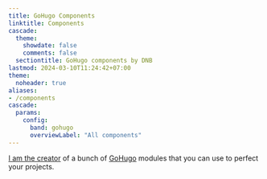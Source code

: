 ```yaml
---
title: GoHugo Components
linktitle: Components
cascade:
  theme:
    showdate: false
    comments: false
  sectiontitle: GoHugo components by DNB
lastmod: 2024-03-10T11:24:42+07:00
theme:
  noheader: true
aliases:
- /components
cascade:
  params:
    config:
      band: gohugo
      overviewLabel: "All components"
---
```


[I am the creator](https://www.youtube.com/watch?v=r2Xhlb0bRXg) of a bunch of [GoHugo](https://gohugo.io) modules that you can use to perfect your projects.
